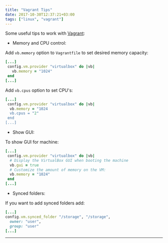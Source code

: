 ```yaml
---
title: "Vagrant Tips"
date: 2017-10-30T12:37:21+03:00
tags: ["linux", "vagrant"]
---
```


Some useful tips to work with [Vagrant](https://vagrantup.com):

* Memory and CPU control:

Add `vb.memory` option to `Vagrantfile` to set desired memory capacity:

```ruby
[...]
 config.vm.provider "virtualbox" do |vb| 
   vb.memory = "1024" 
 end
[...]
```

Add `vb.cpus` option to set CPU's:

```ruby
[...]
 config.vm.provider "virtualbox" do |vb| 
  vb.memory = "1024
  vb.cpus = "2"
 end
[...]
```

* Show GUI:

To show GUI for machine:

```ruby
[...]
 config.vm.provider "virtualbox" do |vb| 
  # Display the VirtualBox GUI when booting the machine 
  vb.gui = true  
  # Customize the amount of memory on the VM: 
  vb.memory = "1024" 
 end
[...]
```

* Synced folders:

If you want to add synced folders add:

```ruby
[...]
config.vm.synced_folder "/storage", "/storage", 
  owner: "user", 
  group: "user"
[...]
```

---
